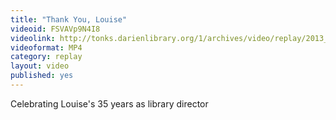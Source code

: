 ```yaml
---
title: "Thank You, Louise"
videoid: FSVAVp9N4I8
videolink: http://tonks.darienlibrary.org/1/archives/video/replay/2013_thank_you_louise.mp4
videoformat: MP4
category: replay
layout: video
published: yes
---
```


Celebrating Louise's 35 years as library director